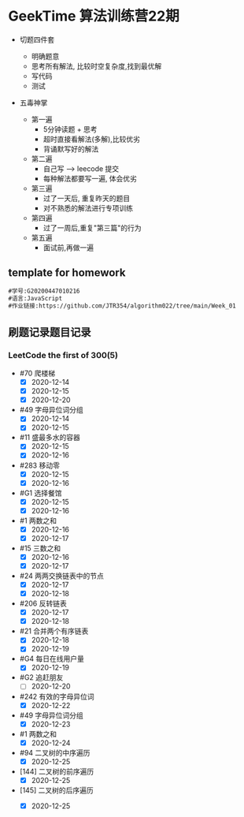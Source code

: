 # GeekTime 算法训练营22期

- 切题四件套
  - 明确题意
  - 思考所有解法, 比较时空复杂度,找到最优解
  - 写代码
  - 测试

- 五毒神掌
  - 第一遍
    - 5分钟读题 + 思考
    - 超时直接看解法(多解),比较优劣
    - 背诵默写好的解法
  - 第二遍
    - 自己写 --> leecode 提交
    - 每种解法都要写一遍, 体会优劣
  - 第三遍
    - 过了一天后, 重复昨天的题目
    - 对不熟悉的解法进行专项训练
  - 第四遍
    - 过了一周后,重复"第三篇"的行为
  - 第五遍
    - 面试前,再做一遍

## template for homework

```txt
#学号:G20200447010216
#语言:JavaScript
#作业链接:https://github.com/JTR354/algorithm022/tree/main/Week_01
```

## 刷题记录题目记录

### LeetCode the first of 300(5)

- #70 爬楼梯
  - [X] 2020-12-14
  - [X] 2020-12-15
  - [x] 2020-12-20
- #49 字母异位词分组
  - [X] 2020-12-14
  - [X] 2020-12-15
- #11 盛最多水的容器
  - [X] 2020-12-15
  - [x] 2020-12-16
- #283 移动零
  - [X] 2020-12-15
  - [x] 2020-12-16
- #G1 选择餐馆
  - [X] 2020-12-15
  - [x] 2020-12-16
- #1 两数之和
  - [x] 2020-12-16
  - [x] 2020-12-17
- #15 三数之和
  - [x] 2020-12-16
  - [x] 2020-12-17
- #24 两两交换链表中的节点
  - [x] 2020-12-17
  - [x] 2020-12-18
- #206 反转链表
  - [x] 2020-12-17
  - [x] 2020-12-18
- #21 合并两个有序链表
  - [x] 2020-12-18
  - [x] 2020-12-19
- #G4 每日在线用户量
  - [x] 2020-12-19
- #G2 追赶朋友
  - [ ] 2020-12-20
- #242 有效的字母异位词
  - [x] 2020-12-22
- #49 字母异位词分组
  - [x] 2020-12-23
- #1 两数之和
  - [x] 2020-12-24
- #94 二叉树的中序遍历
  - [x] 2020-12-25
- [144] 二叉树的前序遍历
  - [x] 2020-12-25
- [145] 二叉树的后序遍历
  - [x] 2020-12-25
  